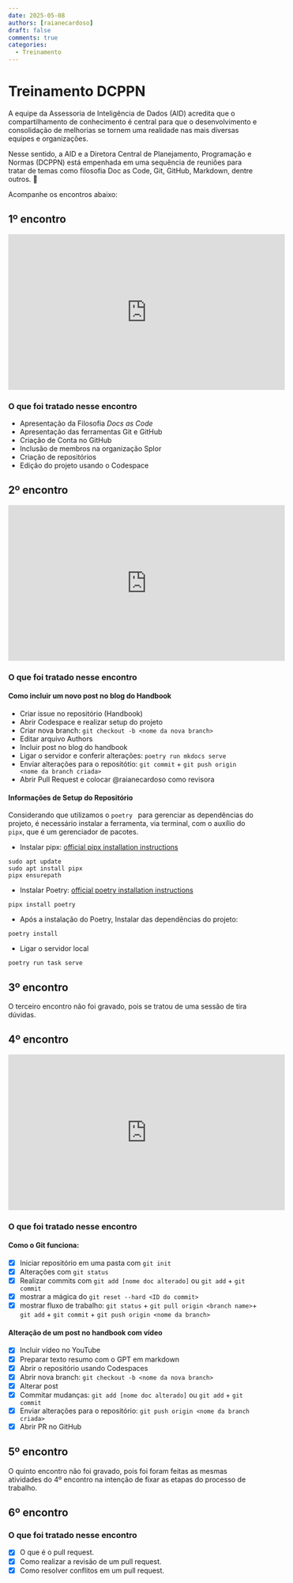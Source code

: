 ```yaml
---
date: 2025-05-08
authors: [raianecardoso]
draft: false
comments: true
categories:
  - Treinamento
---
```


# Treinamento DCPPN

A equipe da Assessoria de Inteligência de Dados (AID) acredita que o compartilhamento de conhecimento é central para que o desenvolvimento e consolidação de melhorias se tornem uma realidade nas mais diversas equipes e organizações.


<!-- more -->

Nesse sentido, a AID  e a Diretora Central de Planejamento, Programação e Normas (DCPPN) está empenhada em uma sequência de reuniões para tratar de temas como filosofia Doc as Code, Git, GitHub, Markdown, dentre outros. :rocket:

Acompanhe os encontros abaixo:

## 1º encontro

<iframe width="560" height="315" src="https://www.youtube.com/embed/W1ixJnWQaP4?si=Fn2I_m5zSTAzaqV-" title="YouTube video player" frameborder="0" allow="accelerometer; autoplay; clipboard-write; encrypted-media; gyroscope; picture-in-picture; web-share" referrerpolicy="strict-origin-when-cross-origin" allowfullscreen></iframe>

### O que foi tratado nesse encontro

- Apresentação da Filosofia _Docs as Code_
- Apresentação das ferramentas Git e GitHub
- Criação de Conta no GitHub
- Inclusão de membros na organização Splor
- Criação de repositórios
- Edição do projeto usando o Codespace

## 2º encontro

<iframe width="560" height="315" src="https://www.youtube.com/embed/9WYeziycXXE?si=F-3dgv0idzX508eJ" title="YouTube video player" frameborder="0" allow="accelerometer; autoplay; clipboard-write; encrypted-media; gyroscope; picture-in-picture; web-share" referrerpolicy="strict-origin-when-cross-origin" allowfullscreen></iframe>

### O que foi tratado nesse encontro

#### Como incluir um novo post no blog do Handbook
- Criar issue no repositório (Handbook)
- Abrir Codespace e realizar setup do projeto
- Criar nova branch: `git checkout -b <nome da nova branch>`
- Editar arquivo Authors
- Incluir post no blog do handbook 
- Ligar o servidor e conferir alterações: `poetry run mkdocs serve`
- Enviar alterações para o repositótio: `git commit` + `git push origin <nome da branch criada>` 
- Abrir Pull Request e colocar @raianecardoso como revisora

#### Informações de Setup do Repositório
Considerando que utilizamos o `poetry ` para gerenciar as dependências do projeto, é necessário  instalar a ferramenta, via terminal, com o auxílio do `pipx`, que é um gerenciador de pacotes.

- Instalar pipx: [official pipx installation instructions](https://pipx.pypa.io/stable/installation/)
```
sudo apt update
sudo apt install pipx
pipx ensurepath
```
- Instalar Poetry: [official poetry installation instructions](https://python-poetry.org/docs/#installation)
```
pipx install poetry
```
- Após a instalação do Poetry, Instalar das dependências do projeto:
```
poetry install
```
- Ligar o servidor local
```
poetry run task serve
```

## 3º encontro
O terceiro encontro não foi gravado, pois se tratou de uma sessão de tira dúvidas. 

## 4º encontro

<iframe width="560" height="315" src="https://www.youtube.com/embed/Fu44-25Sdk8?si=bzYS97uCgZB0iK_4" title="YouTube video player" frameborder="0" allow="accelerometer; autoplay; clipboard-write; encrypted-media; gyroscope; picture-in-picture; web-share" referrerpolicy="strict-origin-when-cross-origin" allowfullscreen></iframe>

### O que foi tratado nesse encontro

#### Como o Git funciona:
- [x] Iniciar repositório em uma pasta com `git init`
- [x] Alterações com `git status`
- [x] Realizar commits com `git add [nome doc alterado]` ou `git add` + `git commit` 
- [x] mostrar a mágica do `git reset --hard <ID do commit>`
- [x] mostrar fluxo de trabalho: `git status` + `git pull origin <branch name>`+ `git add` + `git commit` + `git push origin <nome da branch>`

#### Alteração de um post no handbook com vídeo

- [x] Incluir vídeo no YouTube
- [x] Preparar texto resumo com o GPT em markdown
- [x] Abrir o repositório usando Codespaces
- [x] Abrir nova branch: `git checkout -b <nome da nova branch>` 
- [x] Alterar post
- [x] Commitar mudanças: `git add [nome doc alterado]` ou `git add` + `git commit`
- [x] Enviar alterações para o repositório: `git push origin <nome da branch criada>`
- [x] Abrir PR no GitHub

## 5º encontro
O quinto encontro não foi gravado, pois foi foram feitas as mesmas atividades do 4º encontro na intenção de fixar as etapas do processo de trabalho.

## 6º encontro

### O que foi tratado nesse encontro

- [x] O que é o pull request.
- [x] Como realizar a revisão de um pull request.
- [x] Como resolver conflitos em um pull request.
